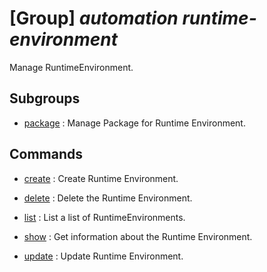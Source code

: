 # [Group] _automation runtime-environment_

Manage RuntimeEnvironment.

## Subgroups

- [package](/Commands/automation/runtime-environment/package/readme.md)
: Manage Package for Runtime Environment.

## Commands

- [create](/Commands/automation/runtime-environment/_create.md)
: Create Runtime Environment.

- [delete](/Commands/automation/runtime-environment/_delete.md)
: Delete the Runtime Environment.

- [list](/Commands/automation/runtime-environment/_list.md)
: List a list of RuntimeEnvironments.

- [show](/Commands/automation/runtime-environment/_show.md)
: Get information about the Runtime Environment.

- [update](/Commands/automation/runtime-environment/_update.md)
: Update Runtime Environment.
